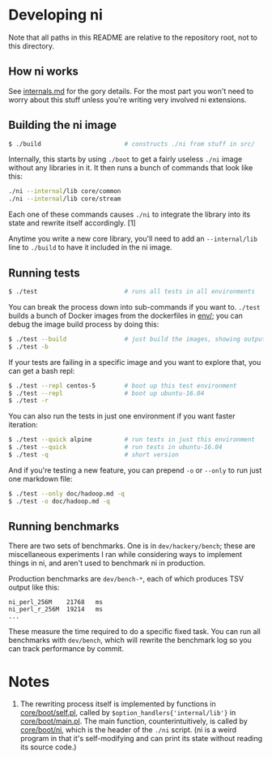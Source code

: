 # Developing ni
Note that all paths in this README are relative to the repository root, not to
this directory.

## How ni works
See [internals.md](internals.md) for the gory details. For the most part you
won't need to worry about this stuff unless you're writing very involved ni
extensions.

## Building the ni image
```sh
$ ./build                       # constructs ./ni from stuff in src/
```

Internally, this starts by using `./boot` to get a fairly useless `./ni` image
without any libraries in it. It then runs a bunch of commands that look like
this:

```sh
./ni --internal/lib core/common
./ni --internal/lib core/stream
```

Each one of these commands causes `./ni` to integrate the library into its
state and rewrite itself accordingly. [1]

Anytime you write a new core library, you'll need to add an `--internal/lib`
line to `./build` to have it included in the ni image.

## Running tests
```sh
$ ./test                        # runs all tests in all environments
```

You can break the process down into sub-commands if you want to. `./test`
builds a bunch of Docker images from the dockerfiles in [env/](../env/); you
can debug the image build process by doing this:

```sh
$ ./test --build                # just build the images, showing output
$ ./test -b
```

If your tests are failing in a specific image and you want to explore that, you
can get a bash repl:

```sh
$ ./test --repl centos-5        # boot up this test environment
$ ./test --repl                 # boot up ubuntu-16.04
$ ./test -r
```

You can also run the tests in just one environment if you want faster
iteration:

```sh
$ ./test --quick alpine         # run tests in just this environment
$ ./test --quick                # run tests in ubuntu-16.04
$ ./test -q                     # short version
```

And if you're testing a new feature, you can prepend `-o` or `--only` to run
just one markdown file:

```sh
$ ./test --only doc/hadoop.md -q
$ ./test -o doc/hadoop.md -q
```

## Running benchmarks
There are two sets of benchmarks. One is in `dev/hackery/bench`; these are
miscellaneous experiments I ran while considering ways to implement things in
ni, and aren't used to benchmark ni in production.

Production benchmarks are `dev/bench-*`, each of which produces TSV output like
this:

```
ni_perl_256M	21768	ms
ni_perl_r_256M	19214	ms
...
```

These measure the time required to do a specific fixed task. You can run all
benchmarks with `dev/bench`, which will rewrite the benchmark log so you can
track performance by commit.

# Notes
1. The rewriting process itself is implemented by functions in
   [core/boot/self.pl](../core/boot/self.pl), called by
   `$option_handlers{'internal/lib'}` in
   [core/boot/main.pl](../core/boot/main.pl). The main function,
   counterintuitively, is called by [core/boot/ni](../core/boot/ni), which is
   the header of the `./ni` script. (ni is a weird program in that it's
   self-modifying and can print its state without reading its source code.)
